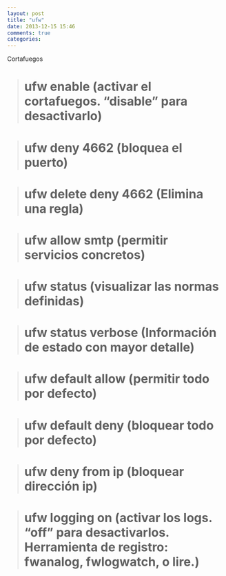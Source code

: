 ```yaml
---
layout: post
title: "ufw"
date: 2013-12-15 15:46
comments: true
categories: 
---
```

Cortafuegos

># ufw enable (activar el cortafuegos. “disable” para desactivarlo)

># ufw deny 4662 (bloquea el puerto)

># ufw delete deny 4662 (Elimina una regla)

># ufw allow smtp (permitir servicios concretos)

># ufw status (visualizar las normas definidas)

># ufw status verbose (Información de estado con mayor detalle)

># ufw default allow (permitir todo por defecto)

># ufw default deny (bloquear todo por defecto)

># ufw deny from ip (bloquear dirección ip)

># ufw logging on (activar los logs. “off” para desactivarlos. Herramienta de registro: fwanalog, fwlogwatch, o lire.)

